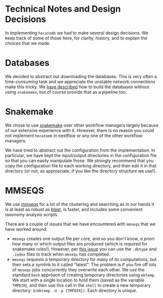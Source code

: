# Technical Notes and Design Decisions

In implementing `hecatomb` we had to make several design decisions. We keep track of some of those here, for clarity, history, and to explain the choices that we made.


# Databases

We decided to abstract out downloading the databases. This is very often a time-consuming task and we appreciate the unstable network connections make this tricky. We [have described](../databases) how to build the databases without using `snakemake`, but of course provide that as a pipeline too.

# Snakemake

We chose to use [snakemake](https://snakemake.readthedocs.io/) over other workflow managers largely because of our extensive experience with it. However, there is no reason you could not implement `hecatomb` in nextflow or any one of the other workflow managers.

We have tried to abstract out the configuration from the implementation. In particular, we have kept the input/output directories in the configuration file so that you can easily manipulate those. We strongly recommend that you copy the configuration file to each working directory, and then edit it in that directory (or not, as appropriate, if you like the directory structure we use!).



# MMSEQS

We use [mmseqs](https://github.com/soedinglab/MMseqs2) for a lot of the clustering and searching as in our hands it is at least as robust as [blast](https://blast.ncbi.nlm.nih.gov/), is faster, and includes some convenient taxonomy analysis scripts. 

There are a couple of issues that we have encountered with `mmseqs` that we have worked around.
- `mmseqs` creates one output file per core, and so you don't know, *a priori* how many or which output files are produced (which is required for snakemake rules!). However, per [this issue](https://github.com/soedinglab/MMseqs2/issues/292) you can use the `.dbtype` and `.index` files to track when `mmseqs` has completed.
- `mmseqs` requests a temporary directory for many of its computations, but then sets a symlink to it called "latest". The problem is if you fire off lots of `mmseqs` jobs concurrently they overwrite each other. We use the standard `bash` approach of creating temporary directories using `mktemp`. We start with a single location to hold them (saved as the variable `TMPDIR`), and then use this call in the `shell` to create a new temporary directory: `$(mktemp -d -p {TMPDIR})`. Each directory is unique. 


